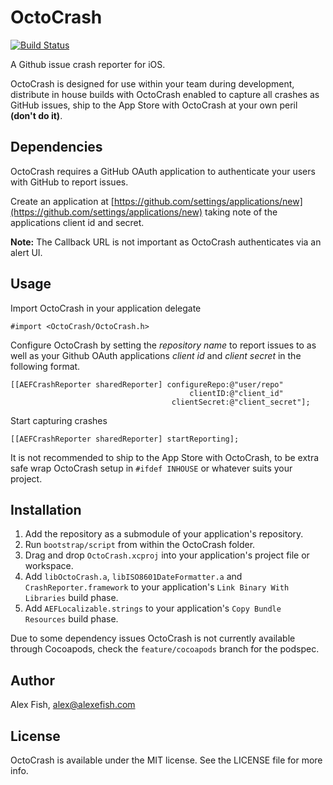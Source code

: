 # OctoCrash

[![Build Status](https://api.travis-ci.org/alexfish/octocrash.png?branch=master,develop)](https://travis-ci.org/alexfish/octocrash)

A Github issue crash reporter for iOS.

OctoCrash is designed for use within your team during development, distribute in house builds with OctoCrash enabled to capture all crashes as GitHub issues, ship to the App Store with OctoCrash at your own peril **(don't do it)**.

## Dependencies

OctoCrash requires a GitHub OAuth application to authenticate your users with GitHub to report issues. 

Create an application at [https://github.com/settings/applications/new](https://github.com/settings/applications/new) taking note of the applications client id and secret. 

**Note:** The Callback URL is not important as OctoCrash authenticates via an alert UI.

## Usage

Import OctoCrash in your application delegate

    #import <OctoCrash/OctoCrash.h>

Configure OctoCrash by setting the *repository name* to report issues to as well as your Github OAuth applications *client id* and *client secret* in the following format. 

    [[AEFCrashReporter sharedReporter] configureRepo:@"user/repo"
                                            clientID:@"client_id"
                                        clientSecret:@"client_secret"];

Start capturing crashes

    [[AEFCrashReporter sharedReporter] startReporting];

It is not recommended to ship to the App Store with OctoCrash, to be extra safe wrap OctoCrash setup in `#ifdef INHOUSE` or whatever suits your project. 

## Installation

1. Add the repository as a submodule of your application's repository.
2. Run `bootstrap/script` from within the OctoCrash folder.
3. Drag and drop `OctoCrash.xcproj` into your application's project file or workspace.
4. Add `libOctoCrash.a`, `libISO8601DateFormatter.a` and `CrashReporter.framework` to your application's `Link Binary With Libraries` build phase. 
5. Add `AEFLocalizable.strings` to your application's `Copy Bundle Resources` build phase.

Due to some dependency issues OctoCrash is not currently available through Cocoapods, check the `feature/cocoapods` branch for the podspec.

## Author

Alex Fish, alex@alexefish.com

## License

OctoCrash is available under the MIT license. See the LICENSE file for more info.

